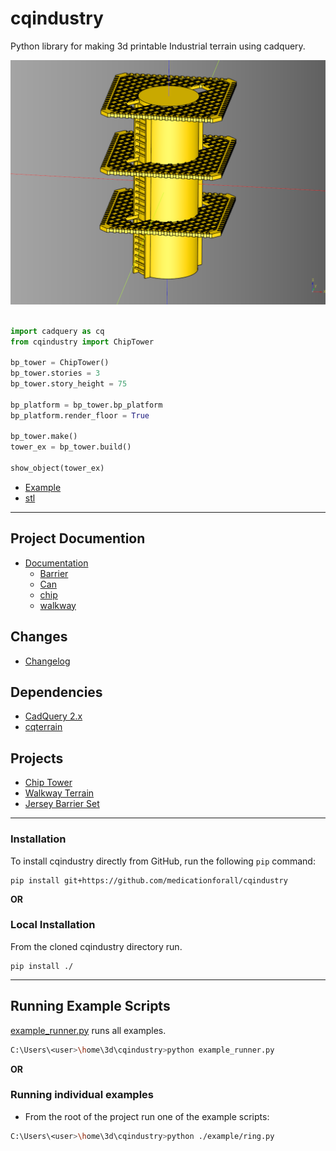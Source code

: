 # cqindustry
Python library for making 3d printable Industrial terrain using cadquery.

[![](./documentation/image/04.png)](./example/chiptower_readme_example.py)<br /><br />

``` python
import cadquery as cq
from cqindustry import ChipTower

bp_tower = ChipTower()
bp_tower.stories = 3
bp_tower.story_height = 75

bp_platform = bp_tower.bp_platform
bp_platform.render_floor = True

bp_tower.make()
tower_ex = bp_tower.build()

show_object(tower_ex)
```

* [Example](./example/chiptower_readme_example.py)
* [stl](./stl/chip_readme_example.stl)

---

## Project Documention
* [Documentation](documentation/documentation.md)
	* [Barrier](documentation/barrier.md)
	* [Can](documentation/can.md)
	* [chip](documentation/chip.md)
	* [walkway](documentation/walkway.md)

## Changes
* [Changelog](./changes.md)

## Dependencies
* [CadQuery 2.x](https://github.com/CadQuery/cadquery)
* [cqterrain](https://github.com/medicationforall/cqterrain)

## Projects
* [Chip Tower](https://miniforall.com/chiptower) 
* [Walkway Terrain](https://miniforall.com/walkways)
* [Jersey Barrier Set](https://miniforall.com/jerseybarriers)

---

### Installation
To install cqindustry directly from GitHub, run the following `pip` command:

	pip install git+https://github.com/medicationforall/cqindustry

**OR**

### Local Installation
From the cloned cqindustry directory run.

	pip install ./

---

## Running Example Scripts
[example_runner.py](example_runner.py) runs all examples.

``` bash
C:\Users\<user>\home\3d\cqindustry>python example_runner.py
```

**OR**

### Running individual examples
* From the root of the project run one of the example scripts:
  
``` bash
C:\Users\<user>\home\3d\cqindustry>python ./example/ring.py
```
